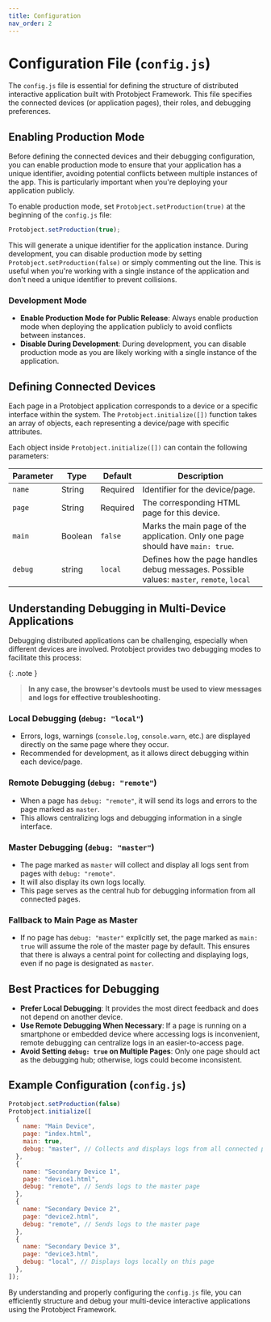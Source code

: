 ```yaml
---
title: Configuration
nav_order: 2
---
```


# Configuration File (`config.js`)

The `config.js` file is essential for defining the structure of distributed interactive application built with Protobject Framework. This file specifies the connected devices (or application pages), their roles, and debugging preferences.

## Enabling Production Mode

Before defining the connected devices and their debugging configuration, you can enable production mode to ensure that your application has a unique identifier, avoiding potential conflicts between multiple instances of the app. This is particularly important when you're deploying your application publicly.

To enable production mode, set `Protobject.setProduction(true)` at the beginning of the `config.js` file:

```javascript
Protobject.setProduction(true);
```

This will generate a unique identifier for the application instance. During development, you can disable production mode by setting `Protobject.setProduction(false)` or simply commenting out the line. This is useful when you're working with a single instance of the application and don't need a unique identifier to prevent collisions.

### Development Mode
- **Enable Production Mode for Public Release**: Always enable production mode when deploying the application publicly to avoid conflicts between instances.
- **Disable During Development**: During development, you can disable production mode as you are likely working with a single instance of the application.

## Defining Connected Devices

Each page in a Protobject application corresponds to a device or a specific interface within the system. The `Protobject.initialize([])` function takes an array of objects, each representing a device/page with specific attributes.

Each object inside `Protobject.initialize([])` can contain the following parameters:

| Parameter   | Type    | Default | Description |
|------------|--------|---------|-------------|
| `name`     | String | Required | Identifier for the device/page. |
| `page`     | String | Required | The corresponding HTML page for this device. |
| `main`     | Boolean | `false` | Marks the main page of the application. Only one page should have `main: true`. |
| `debug`    | string | `local` | Defines how the page handles debug messages. Possible values: `master`, `remote`, `local`  |

## Understanding Debugging in Multi-Device Applications

Debugging distributed applications can be challenging, especially when different devices are involved. Protobject provides two debugging modes to facilitate this process:

{: .note }
> **In any case, the browser's devtools must be used to view messages and logs for effective troubleshooting.**


### **Local Debugging (`debug: "local"`)**

- Errors, logs, warnings (`console.log`, `console.warn`, etc.) are displayed directly on the same page where they occur.
- Recommended for development, as it allows direct debugging within each device/page.

### **Remote Debugging (`debug: "remote"`)**

- When a page has `debug: "remote"`, it will send its logs and errors to the page marked as `master`.
- This allows centralizing logs and debugging information in a single interface.

### **Master Debugging (`debug: "master"`)**

- The page marked as `master` will collect and display all logs sent from pages with `debug: "remote"`.
- It will also display its own logs locally.
- This page serves as the central hub for debugging information from all connected pages.

### Fallback to Main Page as Master

- If no page has `debug: "master"` explicitly set, the page marked as `main: true` will assume the role of the master page by default. This ensures that there is always a central point for collecting and displaying logs, even if no page is designated as `master`.

## Best Practices for Debugging

- **Prefer Local Debugging**: It provides the most direct feedback and does not depend on another device.
- **Use Remote Debugging When Necessary**: If a page is running on a smartphone or embedded device where accessing logs is inconvenient, remote debugging can centralize logs in an easier-to-access page.
- **Avoid Setting `debug: true` on Multiple Pages**: Only one page should act as the debugging hub; otherwise, logs could become inconsistent.

## Example Configuration (`config.js`)

```javascript
Protobject.setProduction(false)
Protobject.initialize([
  {
    name: "Main Device",
    page: "index.html",
    main: true,
    debug: "master", // Collects and displays logs from all connected pages
  },
  {
    name: "Secondary Device 1",
    page: "device1.html",
    debug: "remote", // Sends logs to the master page
  },
  {
    name: "Secondary Device 2",
    page: "device2.html",
    debug: "remote", // Sends logs to the master page
  },
  {
    name: "Secondary Device 3",
    page: "device3.html",
    debug: "local", // Displays logs locally on this page
  },
]);
```

By understanding and properly configuring the `config.js` file, you can efficiently structure and debug your multi-device interactive applications using the Protobject Framework.

